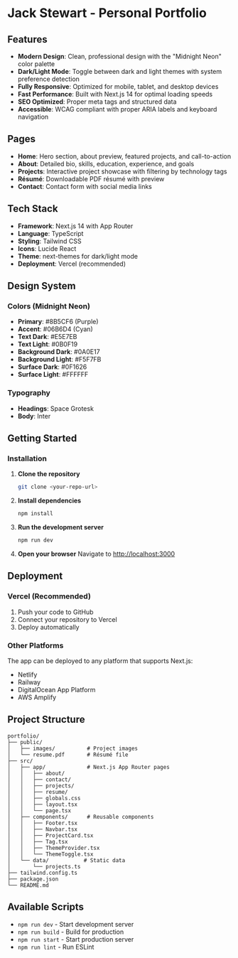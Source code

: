 # Jack Stewart - Personal Portfolio

## Features

- **Modern Design**: Clean, professional design with the "Midnight Neon" color palette
- **Dark/Light Mode**: Toggle between dark and light themes with system preference detection
- **Fully Responsive**: Optimized for mobile, tablet, and desktop devices
- **Fast Performance**: Built with Next.js 14 for optimal loading speeds
- **SEO Optimized**: Proper meta tags and structured data
- **Accessible**: WCAG compliant with proper ARIA labels and keyboard navigation

## Pages

- **Home**: Hero section, about preview, featured projects, and call-to-action
- **About**: Detailed bio, skills, education, experience, and goals
- **Projects**: Interactive project showcase with filtering by technology tags
- **Résumé**: Downloadable PDF résumé with preview
- **Contact**: Contact form with social media links

## Tech Stack

- **Framework**: Next.js 14 with App Router
- **Language**: TypeScript
- **Styling**: Tailwind CSS
- **Icons**: Lucide React
- **Theme**: next-themes for dark/light mode
- **Deployment**: Vercel (recommended)

## Design System

### Colors (Midnight Neon)
- **Primary**: #8B5CF6 (Purple)
- **Accent**: #06B6D4 (Cyan)
- **Text Dark**: #E5E7EB
- **Text Light**: #0B0F19
- **Background Dark**: #0A0E17
- **Background Light**: #F5F7FB
- **Surface Dark**: #0F1626
- **Surface Light**: #FFFFFF

### Typography
- **Headings**: Space Grotesk
- **Body**: Inter

## Getting Started

### Installation

1. **Clone the repository**
   ```bash
   git clone <your-repo-url>
   ```

2. **Install dependencies**
   ```bash
   npm install
   ```

3. **Run the development server**
   ```bash
   npm run dev
   ```

4. **Open your browser**
   Navigate to [http://localhost:3000](http://localhost:3000)

## Deployment

### Vercel (Recommended)
1. Push your code to GitHub
2. Connect your repository to Vercel
3. Deploy automatically

### Other Platforms
The app can be deployed to any platform that supports Next.js:
- Netlify
- Railway
- DigitalOcean App Platform
- AWS Amplify

## Project Structure

```
portfolio/
├── public/
│   ├── images/          # Project images
│   └── resume.pdf       # Résumé file
├── src/
│   ├── app/             # Next.js App Router pages
│   │   ├── about/
│   │   ├── contact/
│   │   ├── projects/
│   │   ├── resume/
│   │   ├── globals.css
│   │   ├── layout.tsx
│   │   └── page.tsx
│   ├── components/      # Reusable components
│   │   ├── Footer.tsx
│   │   ├── Navbar.tsx
│   │   ├── ProjectCard.tsx
│   │   ├── Tag.tsx
│   │   ├── ThemeProvider.tsx
│   │   └── ThemeToggle.tsx
│   └── data/           # Static data
│       └── projects.ts
├── tailwind.config.ts
├── package.json
└── README.md
```

## Available Scripts

- `npm run dev` - Start development server
- `npm run build` - Build for production
- `npm run start` - Start production server
- `npm run lint` - Run ESLint


